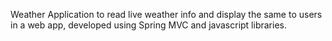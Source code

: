 Weather Application to read live weather info and display the same to users in a web app, developed using Spring MVC and javascript libraries.
